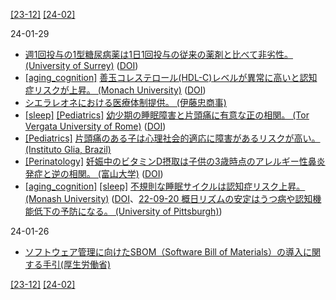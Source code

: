 [\[23-12\]](2312.md) [\[24-02\]](2402.md)

24-01-29
* [週1回投与の1型糖尿病薬は1日1回投与の従来の薬剤と比べて非劣性。 (University of Surrey)](https://www.surrey.ac.uk/news/weekly-insulin-injections-have-potential-be-effective-diabetes-management-now-common-daily-injection) ([DOI](https://doi.org/10.1016/S0140-6736(23)02179-7))
* [\[aging_cognition\]](aging_cognition.md) [善玉コレステロール(HDL-C)レベルが異常に高いと認知症リスクが上昇。 (Monach University)](https://www.monash.edu/news/articles/very-high-levels-of-good-cholesterol-may-be-associated-with-dementia-risk-study) ([DOI](https://doi.org/10.1016/j.lanwpc.2023.100963))
* [シエラレオネにおける医療体制提供。 (伊藤忠商事)](https://www.itochu.co.jp/ja/news/press/2024/240122.html)
* [\[sleep\]](sleep.md) [\[Pediatrics\]](Pediatrics.md) [幼少期の睡眠障害と片頭痛に有意な正の相関。 (Tor Vergata University of Rome)](https://art.torvergata.it/handle/2108/294254) ([DOI](https://doi.org/10.3390/jcm10163575))
* [\[Pediatrics\]](Pediatrics.md) [片頭痛のある子は心理社会的適応に障害があるリスクが高い。 (Instituto Glia, Brazil)](https://doi.org/10.1111/head.12510)
* [\[Perinatology\]](Perinatology.md) [妊娠中のビタミンD摂取は子供の3歳時点のアレルギー性鼻炎発症と逆の相関。 (富山大学)](https://www.u-toyama.ac.jp/wp/wp-content/uploads/20231114.pdf) ([DOI](https://doi.org/10.3177/jnsv.68.375))
* [\[aging_cognition\]](aging_cognition.md) [\[sleep\]](sleep.md) [不規則な睡眠サイクルは認知症リスク上昇。 (Monash University)](https://www.monash.edu/news/articles/highly-irregular-sleep-patterns-may-increase-dementia-risk-study) ([DOI](https://doi.org/10.1212/WNL.0000000000208029)、[22-09-20 概日リズムの安定はうつ病や認知機能低下の予防になる。 (University of Pittsburgh)](2209.md))

24-01-26
* [ソフトウェア管理に向けたSBOM（Software Bill of Materials）の導入に関する手引(厚生労働省)](https://www.meti.go.jp/press/2023/07/20230728004/20230728004.html)

[\[23-12\]](2312.md) [\[24-02\]](2402.md)
